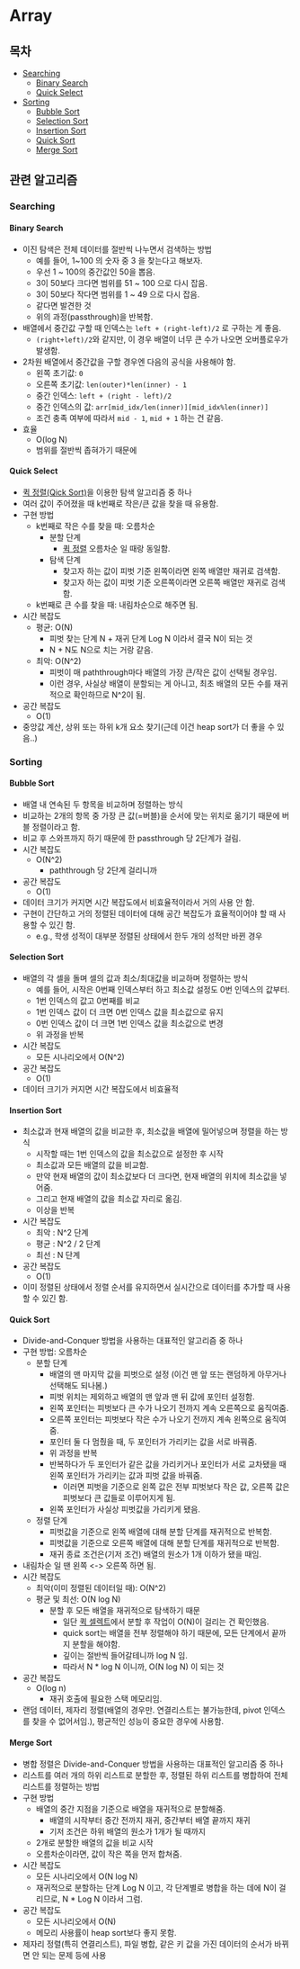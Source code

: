 # Array
## 목차
- [Searching](#searching)
  - [Binary Search](#binary-search)
  - [Quick Select](#quick-select)
- [Sorting](#sorting)
  - [Bubble Sort](#bubble-sort)
  - [Selection Sort](#selection-sort)
  - [Insertion Sort](#insertion-sort)
  - [Quick Sort](#quick-sort)
  - [Merge Sort](#merge-sort)

## 관련 알고리즘

### Searching

#### Binary Search
- 이진 탐색은 전체 데이터를 절반씩 나누면서 검색하는 방법
    - 예를 들어, 1~100 의 숫자 중 3 을 찾는다고 해보자.
    - 우선 1 ~ 100의 중간값인 50을 뽑음.
    - 3이 50보다 크다면 범위를 51 ~ 100 으로 다시 잡음.
    - 3이 50보다 작다면 범위를 1 ~ 49 으로 다시 잡음.
    - 같다면 발견한 것
    - 위의 과정(passthrough)을 반복함.
- 배열에서 중간값 구할 때 인덱스는 `left + (right-left)/2` 로 구하는 게 좋음.
    - `(right+left)/2`와 같지만, 이 경우 배열이 너무 큰 수가 나오면 오버플로우가 발생함.
- 2차원 배열에서 중간값을 구할 경우엔 다음의 공식을 사용해야 함.
    - 왼쪽 초기값: `0`
    - 오른쪽 초기값: `len(outer)*len(inner) - 1`
    - 중간 인덱스: `left + (right - left)/2`
    - 중간 인덱스의 값: `arr[mid_idx/len(inner)][mid_idx%len(inner)]`    
    - 조건 충족 여부에 따라서 `mid - 1`, `mid + 1` 하는 건 같음.
- 효율
    - O(log N)
    - 범위를 절반씩 좁혀가기 때문에

#### Quick Select
- [퀵 정렬(Qick Sort)](#quick-sort)을 이용한 탐색 알고리즘 중 하나
- 여러 값이 주어졌을 때 k번째로 작은/큰 값을 찾을 때 유용함.
- 구현 방법
    - k번째로 작은 수를 찾을 때: 오름차순
        - 분할 단계
            - [퀵 정렬](#quick-sort) 오름차순 일 때랑 동일함.
        - 탐색 단계
            - 찾고자 하는 값이 피벗 기준 왼쪽이라면 왼쪽 배열만 재귀로 검색함.
            - 찾고자 하는 값이 피벗 기준 오른쪽이라면 오른쪽 배열만 재귀로 검색함.
    - k번째로 큰 수를 찾을 때: 내림차순으로 해주면 됨.
- 시간 복잡도
    - 평균: O(N)
        - 피벗 찾는 단계 N + 재귀 단계 Log N 이라서 결국 N이 되는 것
        - N + N도 N으로 치는 거랑 같음.
    - 최악: O(N^2)
        - 피벗이 매 paththrough마다 배열의 가장 큰/작은 값이 선택될 경우임.
        - 이런 경우, 사실상 배열이 분할되는 게 아니고, 최초 배열의 모든 수를 재귀적으로 확인하므로 N^2이 됨.
- 공간 복잡도
    - O(1)
- 중앙값 계산, 상위 또는 하위 k개 요소 찾기(근데 이건 heap sort가 더 좋을 수 있음..)


### Sorting

#### Bubble Sort
- 배열 내 연속된 두 항목을 비교하며 정렬하는 방식
- 비교하는 2개의 항목 중 가장 큰 값(=버블)을 순서에 맞는 위치로 옮기기 때문에 버블 정렬이라고 함.
- 비교 후 스와프까지 하기 때문에 한 passthrough 당 2단계가 걸림.
- 시간 복잡도
    - O(N^2)
        - paththrough 당 2단계 걸리니까
- 공간 복잡도
    - O(1)
- 데이터 크기가 커지면 시간 복잡도에서 비효율적이라서 거의 사용 안 함.
- 구현이 간단하고 거의 정렬된 데이터에 대해 공간 복잡도가 효율적이어야 할 때 사용할 수 있긴 함.
    - e.g., 학생 성적이 대부분 정렬된 상태에서 한두 개의 성적만 바뀐 경우

#### Selection Sort
- 배열의 각 셀을 돌며 셀의 값과 최소/최대값을 비교하며 정렬하는 방식
    - 예를 들어, 시작은 0번째 인덱스부터 하고 최소값 설정도 0번 인덱스의 값부터.
    - 1번 인덱스의 값고 0번째를 비교
    - 1번 인덱스 값이 더 크면 0번 인덱스 값을 최소값으로 유지
    - 0번 인덱스 값이 더 크면 1번 인덱스 값을 최소값으로 변경
    - 위 과정을 반복
- 시간 복잡도
    - 모든 시나리오에서 O(N^2)
- 공간 복잡도
    - O(1)
- 데이터 크기가 커지면 시간 복잡도에서 비효율적

#### Insertion Sort
- 최소값과 현재 배열의 값을 비교한 후, 최소값을 배열에 밀어넣으며 정렬을 하는 방식
    - 시작할 때는 1번 인덱스의 값을 최소값으로 설정한 후 시작
    - 최소값과 모든 배열의 값을 비교함.
    - 만약 현재 배열의 값이 최소값보다 더 크다면, 현재 배열의 위치에 최소값을 넣어줌.
    - 그리고 현재 배열의 값을 최소값 자리로 옮김.
    - 이상을 반복
- 시간 복잡도
    - 최악 : N^2 단계
    - 평균 : N^2 / 2 단계
    - 최선 : N 단계
- 공간 복잡도
    - O(1)
- 이미 정렬된 상태에서 정렬 순서를 유지하면서 실시간으로 데이터를 추가할 때 사용할 수 있긴 함.

#### Quick Sort
- Divide-and-Conquer 방법을 사용하는 대표적인 알고리즘 중 하나
- 구현 방법: 오름차순
    - 분할 단계
        - 배열의 맨 마지막 값을 피벗으로 설정 (이건 맨 앞 또는 랜덤하게 아무거나 선택해도 되나봄.)
        - 피벗 위치는 제외하고 배열의 맨 앞과 맨 뒤 값에 포인터 설정함.
        - 왼쪽 포인터는 피벗보다 큰 수가 나오기 전까지 계속 오른쪽으로 움직여줌.
        - 오른쪽 포인터는 피벗보다 작은 수가 나오기 전까지 계속 왼쪽으로 움직여줌.
        - 포인터 둘 다 멈췄을 때, 두 포인터가 가리키는 값을 서로 바꿔줌.
        - 위 과정을 반복
        - 반복하다가 두 포인터가 같은 값을 가리키거나 포인터가 서로 교차됐을 때 왼쪽 포인터가 가리키는 값과 피벗 값을 바꿔줌.
            - 이러면 피벗을 기준으로 왼쪽 값은 전부 피벗보다 작은 값, 오른쪽 값은 피벗보다 큰 값들로 이루어지게 됨.
        - 왼쪽 포인터가 사실상 피벗값을 가리키게 됐음.
    - 정렬 단계
        - 피벗값을 기준으로 왼쪽 배열에 대해 분할 단계를 재귀적으로 반복함.
        - 피벗값을 기준으로 오른쪽 배열에 대해 분할 단계를 재귀적으로 반복함.
        - 재귀 종료 조건은(기저 조건) 배열의 원소가 1개 이하가 됐을 때임.
- 내림차순 일 땐 왼쪽 <-> 오른쪽 하면 됨.
- 시간 복잡도
    - 최악(이미 정렬된 데이터일 때): O(N^2)
    - 평균 및 최선: O(N log N)
        - 분할 후 모든 배열을 재귀적으로 탐색하기 때문
            - 일단 [퀵 셀렉트](#quick-select)에서 분할 후 작업이 O(N)이 걸리는 건 확인했음.
            - quick sort는 배열을 전부 정렬해야 하기 때문에, 모든 단계에서 끝까지 분할을 해야함.
            - 깊이는 절반씩 들어갈테니까 log N 임.
            - 따라서 N * log N 이니까, O(N log N) 이 되는 것
- 공간 복잡도
    - O(log n)
        - 재귀 호출에 필요한 스택 메모리임.
- 랜덤 데이터, 제자리 정렬(배열의 경우만. 연결리스트는 불가능한데, pivot 인덱스를 찾을 수 없어서임.), 평균적인 성능이 중요한 경우에 사용함.

#### Merge Sort
- 병합 정렬은 Divide-and-Conquer 방법을 사용하는 대표적인 알고리즘 중 하나
- 리스트를 여러 개의 하위 리스트로 분할한 후, 정렬된 하위 리스트를 병합하여 전체 리스트를 정렬하는 방법
- 구현 방법
    - 배열의 중간 지점을 기준으로 배열을 재귀적으로 분할해줌.
        - 배열의 시작부터 중간 전까지 재귀, 중간부터 배열 끝까지 재귀
        - 기저 조건은 하위 배열의 원소가 1개가 될 때까지
    - 2개로 분할한 배열의 값을 비교 시작
    - 오름차순이라면, 값이 작은 쪽을 먼저 합쳐줌.
- 시간 복잡도
    - 모든 시나리오에서 O(N log N)
    - 재귀적으로 분할하는 단계 Log N 이고, 각 단계별로 병합을 하는 데에 N이 걸리므로, N * Log N 이라서 그럼.
- 공간 복잡도
    - 모든 시나리오에서 O(N)
    - 메모리 사용률이 heap sort보다 좋지 못함.
- 제자리 정렬(특히 연결리스트), 파일 병합, 같은 키 값을 가진 데이터의 순서가 바뀌면 안 되는 문제 등에 사용